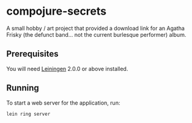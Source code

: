 # compojure-secrets

A small hobby / art project that provided a download link for an Agatha Frisky (the defunct band... not the current burlesque performer) album.
## Prerequisites

You will need [Leiningen][] 2.0.0 or above installed.

[leiningen]: https://github.com/technomancy/leiningen

## Running

To start a web server for the application, run:

    lein ring server
